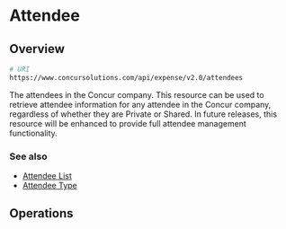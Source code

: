 # Attendee

## Overview

```bash
# URI
https://www.concursolutions.com/api/expense/v2.0/attendees
```

The attendees in the Concur company. This resource can be used to retrieve attendee information for any attendee in the Concur company, regardless of whether they are Private or Shared. In future releases, this resource will be enhanced to provide full attendee management functionality.

### See also
* [Attendee List][3]
* [Attendee Type ][4]

## Operations


[3]: /api-reference-deprecated/version-one/attendees/attendee-list-resource.html
[4]: /api-reference-deprecated/version-one/attendee-types/attendee-type-resource.html
